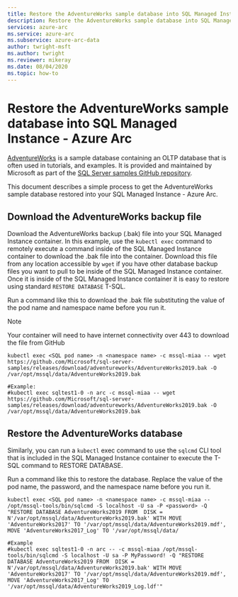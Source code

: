 ```yaml
---
title: Restore the AdventureWorks sample database into SQL Managed Instance
description: Restore the AdventureWorks sample database into SQL Managed Instance
services: azure-arc
ms.service: azure-arc
ms.subservice: azure-arc-data
author: twright-msft
ms.author: twright
ms.reviewer: mikeray
ms.date: 08/04/2020
ms.topic: how-to
---
```


# Restore the AdventureWorks sample database into SQL Managed Instance - Azure Arc

[AdventureWorks](/sql/samples/adventureworks-install-configure?view=sql-server-ver15&tabs=tsql) is a sample database containing an OLTP database that is often used in tutorials, and examples. It is provided and maintained by Microsoft as part of the [SQL Server samples GitHub repository](https://github.com/microsoft/sql-server-samples/tree/master/samples/databases).

This document describes a simple process to get the AdventureWorks sample database restored into your SQL Managed Instance - Azure Arc.

## Download the AdventureWorks backup file

Download the AdventureWorks backup (.bak) file into your SQL Managed Instance container. In this example, use the `kubectl exec` command to remotely execute a command inside of the SQL Managed Instance container to download the .bak file into the container. Download this file from any location accessible by `wget` if you have other database backup files you want to pull to be inside of the SQL Managed Instance container. Once it is inside of the SQL Managed Instance container it is easy to restore using standard `RESTORE DATABASE` T-SQL.

Run a command like this to download the .bak file substituting the value of the pod name and namespace name before you run it.
> [!NOTE]
>  Your container will need to have internet connectivity over 443 to download the file from GitHub

```console
kubectl exec <SQL pod name> -n <namespace name> -c mssql-miaa -- wget https://github.com/Microsoft/sql-server-samples/releases/download/adventureworks/AdventureWorks2019.bak -O /var/opt/mssql/data/AdventureWorks2019.bak

#Example:
#kubectl exec sqltest1-0 -n arc -c mssql-miaa -- wget https://github.com/Microsoft/sql-server-samples/releases/download/adventureworks/AdventureWorks2019.bak -O /var/opt/mssql/data/AdventureWorks2019.bak
```

## Restore the AdventureWorks database

Similarly, you can run a `kubectl` exec command to use the `sqlcmd` CLI tool that is included in the SQL Managed Instance container to execute the T-SQL command to RESTORE DATABASE.

Run a command like this to restore the database. Replace the value of the pod name, the password, and the namespace name before you run it.

```console
kubectl exec <SQL pod name> -n <namespace name> -c mssql-miaa -- /opt/mssql-tools/bin/sqlcmd -S localhost -U sa -P <password> -Q "RESTORE DATABASE AdventureWorks2019 FROM  DISK = N'/var/opt/mssql/data/AdventureWorks2019.bak' WITH MOVE 'AdventureWorks2017' TO '/var/opt/mssql/data/AdventureWorks2019.mdf', MOVE 'AdventureWorks2017_Log' TO '/var/opt/mssql/data/

#Example
#kubectl exec sqltest1-0 -n arc -- -c mssql-miaa /opt/mssql-tools/bin/sqlcmd -S localhost -U sa -P MyPassword! -Q "RESTORE DATABASE AdventureWorks2019 FROM  DISK = N'/var/opt/mssql/data/AdventureWorks2019.bak' WITH MOVE 'AdventureWorks2017' TO '/var/opt/mssql/data/AdventureWorks2019.mdf', MOVE 'AdventureWorks2017_Log' TO '/var/opt/mssql/data/AdventureWorks2019_Log.ldf'"
```
